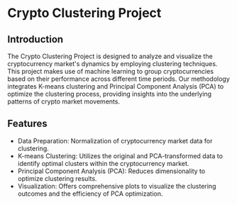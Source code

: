# Crypto Clustering Project

## Introduction

The Crypto Clustering Project is designed to analyze and visualize the cryptocurrency market's dynamics by employing clustering techniques. This project makes use of machine learning to group cryptocurrencies based on their performance across different time periods. Our methodology integrates K-means clustering and Principal Component Analysis (PCA) to optimize the clustering process, providing insights into the underlying patterns of crypto market movements.

## Features
- Data Preparation: Normalization of cryptocurrency market data for clustering.
- K-means Clustering: Utilizes the original and PCA-transformed data to identify optimal clusters within the cryptocurrency market.
- Principal Component Analysis (PCA): Reduces dimensionality to optimize clustering results.
- Visualization: Offers comprehensive plots to visualize the clustering outcomes and the efficiency of PCA optimization.

